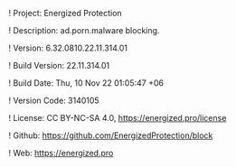 ! Project: Energized Protection

! Description: ad.porn.malware blocking.

! Version: 6.32.0810.22.11.314.01

! Build Version: 22.11.314.01

! Build Date: Thu, 10 Nov 22 01:05:47 +06

! Version Code: 3140105

! License: CC BY-NC-SA 4.0, https://energized.pro/license

! Github: https://github.com/EnergizedProtection/block

! Web: https://energized.pro
